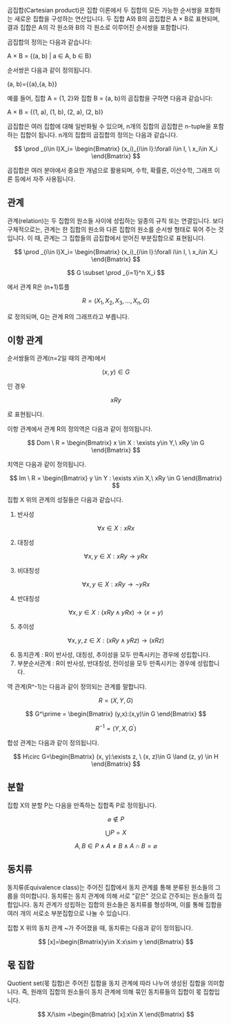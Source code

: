 곱집합(Cartesian product)은 집합 이론에서 두 집합의 모든 가능한 순서쌍을 포함하는 새로운 집합을 구성하는 연산입니다. 두 집합 A와 B의 곱집합은 A × B로 표현되며, 결과 집합은 A의 각 원소와 B의 각 원소로 이루어진 순서쌍을 포함합니다.

곱집합의 정의는 다음과 같습니다:

A × B = {(a, b) | a ∈ A, b ∈ B}

순서쌍은 다음과 같이 정의됩니다.

(a, b)={{a},{a, b}}

예를 들어, 집합 A = {1, 2}와 집합 B = {a, b}의 곱집합을 구하면 다음과 같습니다:

A × B = {(1, a), (1, b), (2, a), (2, b)}

곱집합은 여러 집합에 대해 일반화될 수 있으며, n개의 집합의 곱집합은 n-tuple을 포함하는 집합이 됩니다.
n개의 집합의 곱집합의 정의는 다음과 같습니다.

$$
\prod _{i\in I}X_i= \begin{Bmatrix}
(x_i)_{i\in I}:\forall i\in I, \ x_i\in X_i \end{Bmatrix}
$$

곱집합은 여러 분야에서 중요한 개념으로 활용되며, 수학, 확률론, 이산수학, 그래프 이론 등에서 자주 사용됩니다.
<h2>관계</h2>
관계(relation)는 두 집합의 원소들 사이에 성립하는 일종의 규칙 또는 연결입니다. 보다 구체적으로는, 관계는 한 집합의 원소와 다른 집합의 원소를 순서쌍 형태로 묶어 주는 것입니다. 이 때, 관계는 그 집합들의 곱집합에서 얻어진 부분집합으로 표현됩니다.

$$
\prod _{i\in I}X_i= \begin{Bmatrix}
(x_i)_{i\in I}:\forall i\in I, \ x_i\in X_i \end{Bmatrix}
$$

$$
G \subset \prod _{i=1}^n X_i
$$

에서 관계 R은 (n+1)튜플

$$
R=(X_1,X_2,X_3,...,X_n,G)
$$

로 정의되며, G는 관계 R의 그래프라고 부릅니다.

<h2>이항 관계</h2>

순서쌍들의 관계(n=2일 때의 관계)에서

$$
(x,y)\in G
$$

인 경우

$$
xRy
$$

로 표현됩니다.

이항 관계에서 관계 R의 정의역은 다음과 같이 정의됩니다.

$$
Dom \ R = \begin{Bmatrix} x \in X : \exists y\in Y,\ xRy \in G \end{Bmatrix}
$$

치역은 다음과 같이 정의됩니다.

$$
Im \ R = \begin{Bmatrix} y \in Y : \exists x\in X,\ xRy \in G \end{Bmatrix}
$$

집합 X 위의 관계의 성질들은 다음과 같습니다.

1. 반사성

$$
\forall x \in X : xRx
$$

2. 대칭성

$$
\forall x, y\in X: xRy \rightarrow yRx
$$

3. 비대칭성

$$
\forall x, y \in X:xRy \rightarrow \neg yRx
$$

4. 반대칭성

$$
\forall x, y\in X:(xRy\land yRx)\rightarrow (x=y)
$$

5. 추이성

$$
\forall x, y, z\in X:(xRy\land yRz)\rightarrow (xRz)
$$

6. 동치관계 : R이 반사성, 대칭성, 추이성을 모두 만족시키는 경우에 성립합니다.
7. 부분순서관계 : R이 반사성, 반대칭성, 전이성을 모두 만족시키는 경우에 성립합니다.

역 관계(R^-1)는 다음과 같이 정의되는 관계를 말합니다.

$$
R=(X, Y, G)
$$

$$
G^\prime = \begin{Bmatrix} (y,x):(x,y)\in G \end{Bmatrix}
$$

$$
R^{-1}=(Y, X, G^\prime)
$$

합성 관계는 다음과 같이 정의됩니다.

$$
H\circ G=\begin{Bmatrix} (x, y):\exists z, \ (x, z)\in G \land (z, y) \in H \end{Bmatrix}
$$

<h2>분할</h2>
집합 X의 분할 P는 다음을 만족하는 집합족 P로 정의됩니다.

$$
\varnothing \notin P
$$

$$
\bigcup P=X
$$

$$
A, B\in P \land A\neq B \land A\cap B=\varnothing
$$

<h2>동치류</h2>
동치류(Equivalence class)는 주어진 집합에서 동치 관계를 통해 분류된 원소들의 그룹을 의미합니다. 동치류는 동치 관계에 의해 서로 "같은" 것으로 간주되는 원소들의 집합입니다. 동치 관계가 성립하는 집합의 원소들은 동치류를 형성하며, 이를 통해 집합을 여러 개의 서로소 부분집합으로 나눌 수 있습니다.

집합 X 위의 동치 관계 ~가 주어졌을 때,
동치류는 다음과 같이 정의됩니다.

$$
[x]=\begin{Bmatrix}y\in X:x\sim y \end{Bmatrix}
$$

<h2>몫 집합</h2>
Quotient set(몫 집합)은 주어진 집합을 동치 관계에 따라 나누어 생성된 집합을 의미합니다. 즉, 원래의 집합의 원소들이 동치 관계에 의해 묶인 동치류들의 집합이 몫 집합입니다.

$$
X/\sim =\begin{Bmatrix} [x]:x\in X \end{Bmatrix}
$$
